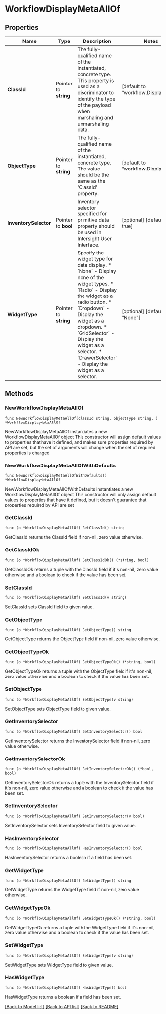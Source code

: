 # WorkflowDisplayMetaAllOf

## Properties

Name | Type | Description | Notes
------------ | ------------- | ------------- | -------------
**ClassId** | Pointer to **string** | The fully-qualified name of the instantiated, concrete type. This property is used as a discriminator to identify the type of the payload when marshaling and unmarshaling data. | [default to "workflow.DisplayMeta"]
**ObjectType** | Pointer to **string** | The fully-qualified name of the instantiated, concrete type. The value should be the same as the &#39;ClassId&#39; property. | [default to "workflow.DisplayMeta"]
**InventorySelector** | Pointer to **bool** | Inventory selector specified for primitive data property should be used in Intersight User Interface. | [optional] [default to true]
**WidgetType** | Pointer to **string** | Specify the widget type for data display. * &#x60;None&#x60; - Display none of the widget types. * &#x60;Radio&#x60; - Display the widget as a radio button. * &#x60;Dropdown&#x60; - Display the widget as a dropdown. * &#x60;GridSelector&#x60; - Display the widget as a selector. * &#x60;DrawerSelector&#x60; - Display the widget as a selector. | [optional] [default to "None"]

## Methods

### NewWorkflowDisplayMetaAllOf

`func NewWorkflowDisplayMetaAllOf(classId string, objectType string, ) *WorkflowDisplayMetaAllOf`

NewWorkflowDisplayMetaAllOf instantiates a new WorkflowDisplayMetaAllOf object
This constructor will assign default values to properties that have it defined,
and makes sure properties required by API are set, but the set of arguments
will change when the set of required properties is changed

### NewWorkflowDisplayMetaAllOfWithDefaults

`func NewWorkflowDisplayMetaAllOfWithDefaults() *WorkflowDisplayMetaAllOf`

NewWorkflowDisplayMetaAllOfWithDefaults instantiates a new WorkflowDisplayMetaAllOf object
This constructor will only assign default values to properties that have it defined,
but it doesn't guarantee that properties required by API are set

### GetClassId

`func (o *WorkflowDisplayMetaAllOf) GetClassId() string`

GetClassId returns the ClassId field if non-nil, zero value otherwise.

### GetClassIdOk

`func (o *WorkflowDisplayMetaAllOf) GetClassIdOk() (*string, bool)`

GetClassIdOk returns a tuple with the ClassId field if it's non-nil, zero value otherwise
and a boolean to check if the value has been set.

### SetClassId

`func (o *WorkflowDisplayMetaAllOf) SetClassId(v string)`

SetClassId sets ClassId field to given value.


### GetObjectType

`func (o *WorkflowDisplayMetaAllOf) GetObjectType() string`

GetObjectType returns the ObjectType field if non-nil, zero value otherwise.

### GetObjectTypeOk

`func (o *WorkflowDisplayMetaAllOf) GetObjectTypeOk() (*string, bool)`

GetObjectTypeOk returns a tuple with the ObjectType field if it's non-nil, zero value otherwise
and a boolean to check if the value has been set.

### SetObjectType

`func (o *WorkflowDisplayMetaAllOf) SetObjectType(v string)`

SetObjectType sets ObjectType field to given value.


### GetInventorySelector

`func (o *WorkflowDisplayMetaAllOf) GetInventorySelector() bool`

GetInventorySelector returns the InventorySelector field if non-nil, zero value otherwise.

### GetInventorySelectorOk

`func (o *WorkflowDisplayMetaAllOf) GetInventorySelectorOk() (*bool, bool)`

GetInventorySelectorOk returns a tuple with the InventorySelector field if it's non-nil, zero value otherwise
and a boolean to check if the value has been set.

### SetInventorySelector

`func (o *WorkflowDisplayMetaAllOf) SetInventorySelector(v bool)`

SetInventorySelector sets InventorySelector field to given value.

### HasInventorySelector

`func (o *WorkflowDisplayMetaAllOf) HasInventorySelector() bool`

HasInventorySelector returns a boolean if a field has been set.

### GetWidgetType

`func (o *WorkflowDisplayMetaAllOf) GetWidgetType() string`

GetWidgetType returns the WidgetType field if non-nil, zero value otherwise.

### GetWidgetTypeOk

`func (o *WorkflowDisplayMetaAllOf) GetWidgetTypeOk() (*string, bool)`

GetWidgetTypeOk returns a tuple with the WidgetType field if it's non-nil, zero value otherwise
and a boolean to check if the value has been set.

### SetWidgetType

`func (o *WorkflowDisplayMetaAllOf) SetWidgetType(v string)`

SetWidgetType sets WidgetType field to given value.

### HasWidgetType

`func (o *WorkflowDisplayMetaAllOf) HasWidgetType() bool`

HasWidgetType returns a boolean if a field has been set.


[[Back to Model list]](../README.md#documentation-for-models) [[Back to API list]](../README.md#documentation-for-api-endpoints) [[Back to README]](../README.md)


